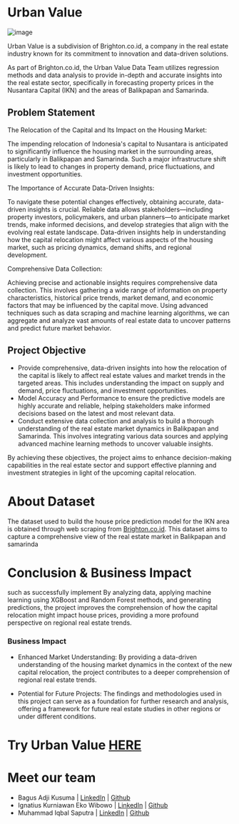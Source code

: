   # Urban Value

![image](/logo.png)

Urban Value is a subdivision of Brighton.co.id, a company in the real estate industry known for its commitment to innovation and data-driven solutions.

As part of Brighton.co.id, the Urban Value Data Team utilizes regression methods and data analysis to provide in-depth and accurate insights into the real estate sector, specifically in forecasting property prices in the Nusantara Capital (IKN) and the areas of Balikpapan and Samarinda.

  ## Problem Statement
The Relocation of the Capital and Its Impact on the Housing Market:
  
  The impending relocation of Indonesia's capital to Nusantara is anticipated to significantly influence the housing market in the surrounding areas, particularly in Balikpapan and Samarinda. Such a major infrastructure shift is likely to lead to changes in property demand, price fluctuations, and investment opportunities.
  
The Importance of Accurate Data-Driven Insights:

To navigate these potential changes effectively, obtaining accurate, data-driven insights is crucial. Reliable data allows stakeholders—including property investors, policymakers, and urban planners—to anticipate market trends, make informed decisions, and develop strategies that align with the evolving real estate landscape. Data-driven insights help in understanding how the capital relocation might affect various aspects of the housing market, such as pricing dynamics, demand shifts, and regional development.

Comprehensive Data Collection:

Achieving precise and actionable insights requires comprehensive data collection. This involves gathering a wide range of information on property characteristics, historical price trends, market demand, and economic factors that may be influenced by the capital move. Using advanced techniques such as data scraping and machine learning algorithms, we can aggregate and analyze vast amounts of real estate data to uncover patterns and predict future market behavior.

## Project Objective
- Provide comprehensive, data-driven insights into how the relocation of the capital is likely to affect real estate values and market trends in the targeted areas. This includes understanding the impact on supply and demand, price fluctuations, and investment opportunities. 
- Model Accuracy and Performance to ensure the predictive models are highly accurate and reliable, helping stakeholders make informed decisions based on the latest and most relevant data.
- Conduct extensive data collection and analysis to build a thorough understanding of the real estate market dynamics in Balikpapan and Samarinda. This involves integrating various data sources and applying advanced machine learning methods to uncover valuable insights.

By achieving these objectives, the project aims to enhance decision-making capabilities in the real estate sector and support effective planning and investment strategies in light of the upcoming capital relocation.

# About Dataset
The dataset used to build the house price prediction model for the IKN area is obtained through web scraping from [Brighton.co.id](https://www.brighton.co.id/). This dataset aims to capture a comprehensive view of the real estate market in Balikpapan and samarinda

# Conclusion & Business Impact
such as successfully implement By analyzing data, applying machine learning using XGBoost and Random Forest methods, and generating predictions, the project improves the comprehension of how the capital relocation might impact house prices, providing a more profound perspective on regional real estate trends. 
### Business Impact
- Enhanced Market Understanding: By providing a data-driven understanding of the housing
market dynamics in the context of the new capital relocation, the project contributes 
to a deeper comprehension of regional real estate trends.

- Potential for Future Projects:
The findings and methodologies used in this project can serve as a foundation for further research and analysis, offering a framework for future real estate studies in other regions or under different conditions.



# Try Urban Value [HERE](https:)

# Meet our team
 - Bagus Adji Kusuma | [LinkedIn](https:) | [Github](https:)
 - Ignatius Kurniawan Eko Wibowo | [LinkedIn](https:) | [Github](https:)
 - Muhammad Iqbal Saputra | [LinkedIn](https:) | [Github](https:)
